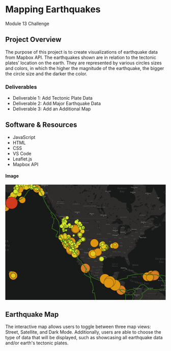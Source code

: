 # Mapping Earthquakes
Module 13 Challenge

## Project Overview
The purpose of this project is to create visualizations of earthquake data from Mapbox API.  The earthquakes shown are in relation to the tectonic plates’ location on the earth.  They are represented by various circles sizes and colors, in which  the higher the magnitude of the earthquake, the bigger the circle size and the darker the color.

### Deliverables
- Deliverable 1: Add Tectonic Plate Data
- Deliverable 2: Add Major Earthquake Data
- Deliverable 3: Add an Additional Map

## Software & Resources
- JavaScript
- HTML
- CSS
- VS Code
- Leaflet.js
- Mapbox API

#### Image
![fig1](https://github.com/retroxsky06/Mapping_Earthquakes/blob/main/Earthquake_Challenge/earthquake_map.png)

## Earthquake Map
The interactive map allows users to toggle between three map views: Street, Satellite, and Dark Mode.  Additionally, users are able to choose the type of data that will be displayed, such as showcasing all earthquake data and/or earth's tectonic plates. 
